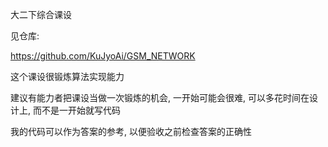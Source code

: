 大二下综合课设



见仓库:

https://github.com/KuJyoAi/GSM_NETWORK



这个课设很锻炼算法实现能力

建议有能力者把课设当做一次锻炼的机会, 一开始可能会很难, 可以多花时间在设计上, 而不是一开始就写代码



我的代码可以作为答案的参考, 以便验收之前检查答案的正确性